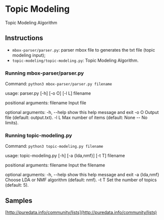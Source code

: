 # Topic Modeling

Topic Modeling Algorithm

## Instructions

  * `mbox-parser/parser.py`: parser mbox file to generates the txt file (topic modeling input);
  * `topic-modeling/topic-modeling.py`: Topic Modeling Algorithm.

### Running mbox-parser/parser.py

Command: `python3 mbox-parser/parser.py filename`

usage: parser.py [-h] [-o O] [-l L] filename

positional arguments:
  filename    Input file

optional arguments:
  -h, --help  show this help message and exit
  -o O        Output file (default: output.txt).
  -l L        Max number of items (default: None -- No limits).

### Running topic-modeling.py

Command: `python3 topic-modeling.py filename`

usage: topic-modeling.py [-h] [-a {lda,nmf}] [-t T] filename

positional arguments:
 filename      Input the filename

optional arguments:
 -h, --help    show this help message and exit
 -a {lda,nmf}  Choose LDA or NMF algorithm (default: nmf).
 -t T          Set the number of topics (default: 5).

## Samples

[http://puredata.info/community/lists](http://puredata.info/community/lists)
